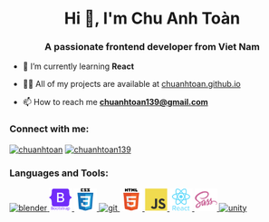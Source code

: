 <h1 align="center">Hi 👋, I'm Chu Anh Toàn</h1>
<h3 align="center">A passionate frontend developer from Viet Nam</h3>

- 🌱 I’m currently learning **React**

- 👨‍💻 All of my projects are available at [chuanhtoan.github.io](chuanhtoan.github.io)

- 📫 How to reach me **chuanhtoan139@gmail.com**

<h3 align="left">Connect with me:</h3>
<p align="left">
<a href="https://linkedin.com/in/chuanhtoan" target="blank"><img align="center" src="https://cdn.jsdelivr.net/npm/simple-icons@3.0.1/icons/linkedin.svg" alt="chuanhtoan" height="30" width="40" /></a>
<a href="https://fb.com/chuanhtoan139" target="blank"><img align="center" src="https://cdn.jsdelivr.net/npm/simple-icons@3.0.1/icons/facebook.svg" alt="chuanhtoan139" height="30" width="40" /></a>
</p>

<h3 align="left">Languages and Tools:</h3>
<p align="left"> <a href="https://www.blender.org/" target="_blank"> <img src="https://download.blender.org/branding/community/blender_community_badge_white.svg" alt="blender" width="40" height="40"/> </a> <a href="https://getbootstrap.com" target="_blank"> <img src="https://raw.githubusercontent.com/devicons/devicon/master/icons/bootstrap/bootstrap-plain-wordmark.svg" alt="bootstrap" width="40" height="40"/> </a> <a href="https://www.w3schools.com/css/" target="_blank"> <img src="https://raw.githubusercontent.com/devicons/devicon/master/icons/css3/css3-original-wordmark.svg" alt="css3" width="40" height="40"/> </a> <a href="https://git-scm.com/" target="_blank"> <img src="https://www.vectorlogo.zone/logos/git-scm/git-scm-icon.svg" alt="git" width="40" height="40"/> </a> <a href="https://www.w3.org/html/" target="_blank"> <img src="https://raw.githubusercontent.com/devicons/devicon/master/icons/html5/html5-original-wordmark.svg" alt="html5" width="40" height="40"/> </a> <a href="https://developer.mozilla.org/en-US/docs/Web/JavaScript" target="_blank"> <img src="https://raw.githubusercontent.com/devicons/devicon/master/icons/javascript/javascript-original.svg" alt="javascript" width="40" height="40"/> </a> <a href="https://reactjs.org/" target="_blank"> <img src="https://raw.githubusercontent.com/devicons/devicon/master/icons/react/react-original-wordmark.svg" alt="react" width="40" height="40"/> </a> <a href="https://sass-lang.com" target="_blank"> <img src="https://raw.githubusercontent.com/devicons/devicon/master/icons/sass/sass-original.svg" alt="sass" width="40" height="40"/> </a> <a href="https://unity.com/" target="_blank"> <img src="https://www.vectorlogo.zone/logos/unity3d/unity3d-icon.svg" alt="unity" width="40" height="40"/> </a> </p>
